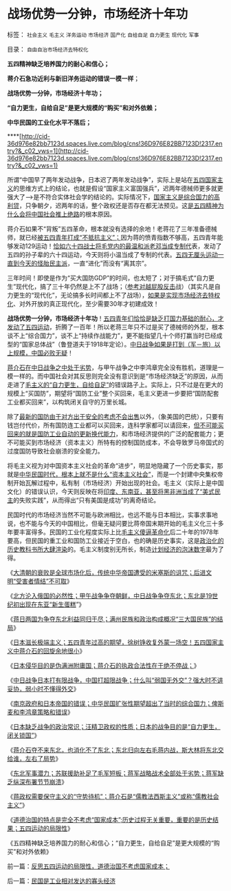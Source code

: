 # 战场优势一分钟，市场经济十年功

标签： `社会主义` `毛主义` `洋务运动` `市场经济` `国产化` `自给自足` `自力更生` `现代化` `军事` 

目录： `自由自治市场经济去特权化`

**五四精神缺乏培养国力的耐心和信心；**

**蒋介石急功近利与新旧洋务运动的错误一模一样**；

**战场优势一分钟，市场经济十年功；**

**“自力更生，自给自足”是更大规模的“购买”和对外依赖；**

**中华民国的工业化水平不落后；**

****[http://cid-36d976e82bb7123d.spaces.live.com/blog/cns!36D976E82BB7123D!2317.entry?&_c02_vws=1](http://cid-36d976e82bb7123d.spaces.live.com/blog/cns!36D976E82BB7123D!2317.entry?&_c02_vws=1)

所谓“中国早了两年发动战争，日本迟了两年发动战争”，实际上是站在[五四国家主义](../../../2011/1/13/五四无厘头运动赔四千万大洋送掉外蒙古.md)的思维方式上的结论，也就是假设“国家主义富国强兵”，迟两年德械师更多就更强大了——>是不符合实体社会学的结论的。实际情况下，[国家主义是综合国力的高利贷](../../../2009/12/18/为什么“大炮一响黄金万两”的战争GDP不能富国强兵.md)，只争朝夕，迟两年的话，整个政权还是否存在都无法预见。这[是五四精神为什么会将中国社会推上绝路](../../../2010/10/11/五四皮之不存毛将安附.md)的根本原因。

蒋介石如果不“背叛”五四革命，根本就没有选择的余地！老蒋花了三年准备德械师，就已经[被五四青年打成“不抵抗主义”；](../../../2011/1/12/五四爱国青年折腾掉了外蒙.md)因为蒋的愤青指数不够高，五四青年能够发动129运动！[恰如六十四战士将毛党内的最温和派老邓当成专制代](http://hi.baidu.com/darthchn/blog/item/7668d7077bc2db73020881a6.html)表，发动了五四的孙子辈的六十四运动，今天则将小温当成了专制的代表。[五四无厘头运动一直到今天的怪胎民主派](../../../2009/9/26/科学合理的目标期望是右派的身份证.md)，一直“进化”而没有“离其宗”。

三年时间！即使是作为“买大国防GDP”的时间，也太短了；对于搞毛式“自力更生”现代化，搞了三十年仍然是上不了战场；（[参考对越屁股反击](../../../2009/8/14/希望这回见底了.md)战）（其实凡是自力更生的“现代化”，无论搞多长时间都上不了战场），[如果是实现市场经济去特权化](../../../2009/7/19/为什么中国市场经济一直不能去特权化？？.md)、对外开放的真正现代化，至少需要30年才初建成效！

**战场优势一分钟，市场经济十年功**！[五四青年们恰恰是缺乏打国力基础的耐心，才发动了五四运动](../../../2011/1/13/五四无厘头运动赔四千万大洋送掉外蒙古.md)，折腾了一百年！所以老蒋三年只不过是买了德械师的外型，根本谈不上“综合国力”，谈不上“持续作战能力”，更不能指望几十个师打赢当时已经成型的“国家总体战”（鲁登道夫于1918年定论）。[中日战争如果是打到（军－旅）以上规模，中国必败无疑](../../../2009/12/6/中国传统文化与现代战争格格不入.md)！

[蒋介石在中日战争之中处于劣势](../../../2009/12/6/生命汇率！战争是不公平的血肉交换.md)，与甲午战争之中李鸿章完全没有胜机，道理是一模一样的。而中国社会对其反思则完全没有意识到是“市场经济缺乏”的原因，从而走进了[毛主义的“自力更生，自给自足”](../../../2008/12/29/所谓的自力更生大错特错.md)的错误路子上。实际上，只不过是在更大的规模上“买国防”，期望将“国防工业”整个买回来，毛主义更进一步要把“国防配套工业都买回来”，以构筑闭关自守的万里长城。

除了[最新的国防由于对方出于安全的考虑不会出售](../../../2009/2/17/外汇储备买不来先进技术.md)以外，（象美国的巴统），只要有钱岂付代价，所有国防连工业都可以买回来，连科学家都可以请回来，[但不可能买回来的就是国防工业自动的更新换代能力](../../../2009/2/17/有内需没垄断就会有先进技术.md)，和市场经济提供的广泛的配套能力；更不可能买到市场经济（资本主义）所特有的控制国防成本，不会导致罗马帝国式的过度国防导致社会崩溃的安全能力。

将毛主义视为对中国资本主义社会的革命“进步”，明显地隐藏了一个历史事实，那就是[中华民国时代，根本上就不是什么“资本主义社会”](../../../2010/11/29/计划经济的胡汉三又想回来了.md)，而是一个封建中央集权帝制开始瓦解过程中，私有制（市场经济）开始出现的社会。毛主义（实际上是中国文化）的错误认识，今天则反映在将[印度、东南亚，甚至将黑非洲当成了“美式民主](../../../2010/10/3/印度是怪胎民主国；分裂不可避免.md)的失败实践”，从而得出“只有美国是成功”的离奇结论。

民国时代的市场经济当然不可能与欧洲相比，也远不能与日本相比，实事求事地说，也不能与今天的中国相比，但毫无疑问要比蒋帝国末期开始的毛主义化三十多年要丰富得多。民国的工业化程度实际上比[毛主义傻逼革命化](../../../2009/12/18/交换创造价值决定了“市场才是经济”.md)后二十年的1978年要高，但民国的重工业和国防工业接近于空白，也的确是历史事实，这是[政治化的历史教科书所大肆渲染](../../../2010/2/4/历史是个啥玩意？历史权威和资料可信吗？.md)的。毛主义制度别无所长，制造[计划经济的泡沫数字](../../../2007/10/6/什么是生产的价值？数字增长率，真实性和就业萎缩.md)最为了得。

《[大清朝的衰败是全球市场化后，传统中华帝国遭受的米塞斯的诅咒；后进文明“受害者情结”不可取](../../../2011/1/11/爱新觉罗氏的贡献；受害者情结不可取；.md)》

《[北方沦入俄国的必然性；甲午战争争夺朝鲜，中日战争争夺东北；东北是19世纪初出现在东亚“新生蛋糕](../../../2011/1/11/甲午战争争夺朝鲜，中日战争争夺东北.md)”》

《[蒋日两国为争夺东北利益同归于尽；满州民族和政治构成概况“三大国民族”的结局](../../../2011/1/12/蒋日同归于尽,及伪满洲国；.md)》

《[日本滋长极端主义；五四青年过高的期望，徐树铮收复外蒙一场空！五四国家主义中蒋介石的回旋余地很小](../../../2011/1/12/五四爱国青年折腾掉了外蒙.md)》

《[日本侵华目的是伪满洲附庸国；蒋介石的执政合法性在于绝不停战；](../../../2011/1/12/日本侵华为东北，蒋介石战争为活命.md)》

《[中日战争日本打有限战争，中国打超限战争；什么叫“弱国无外交”？强大时不讲妥协，弱小时不懂得外交](../../../2011/1/13/近代中国什么叫“弱国无外交”？.md)》

《[南京政府和日本帝国的错误；中华民国扩张性期望超出了当时的综合国力；俾斯麦和李鸿章策略和错误](../../../2011/1/13/俾斯麦的策略和李鸿章的错误.md)》

《[日本缺乏战争的政治常识；汪精卫政权的性质；日本的战争目的是“自力更生，闭关锁国”](../../../2011/1/14/日本的战争目的和汪精卫南京政权的性质.md)》

《[蒋介石夺不来东北，也消化不了东北；东北归向左右毛蒋内战，斯大林将东北交给谁，左右了局势](../../../2011/1/14/蒋介石夺不来满洲也消化不了东北.md)》

《[东北军事潜力；苏联援助补足了毛军短板；蒋军战略战术全部处于劣势；蒋军缺乏纵深布署节节崩溃](../../../2011/1/14/蒋军“积极防守”节节崩溃.md)》

《[蒋政权需要保守主义的“守势待机”；蒋介石是“儒教法西斯主义”或称“儒教社会主义”](../../../2011/1/15/蒋介石搞“儒教社会主义”，被愤青逼上绝路.md)》

《[道德治国的特点是完全不考虑“国家成本”;历史过程无关重要，重要的是历史结果；五四运动的局限性](../../../2011/1/15/反思五四运动的局限性，道德治国不考虑国家成本；.md)》

《五四精神缺乏培养国力的耐心和信心；“自力更生，自给自足”是更大规模的“购买”和对外依赖》

前一篇：[反思五四运动的局限性，道德治国不考虑国家成本；](../../../2011/1/15/反思五四运动的局限性，道德治国不考虑国家成本；.md)

后一篇：[民国是工业相对发达的寡头经济](../../../2011/1/16/民国是工业相对发达的寡头经济.md)
